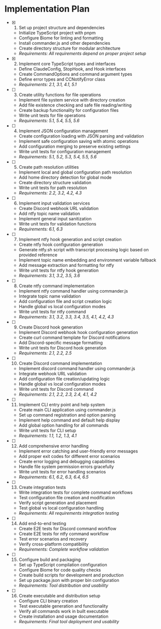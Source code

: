 # Implementation Plan

- [x] 1. Set up project structure and dependencies
  - Initialize TypeScript project with pnpm
  - Configure Biome for linting and formatting
  - Install commander.js and other dependencies
  - Create directory structure for modular architecture
  - _Requirements: All requirements depend on proper project setup_

- [x] 2. Implement core TypeScript types and interfaces
  - Define ClaudeConfig, StopHook, and Hook interfaces
  - Create CommandOptions and command argument types
  - Define error types and CCNotifyError class
  - _Requirements: 2.1, 3.1, 4.1, 5.1_

- [ ] 3. Create utility functions for file operations
  - Implement file system service with directory creation
  - Add file existence checking and safe file reading/writing
  - Create backup functionality for configuration files
  - Write unit tests for file operations
  - _Requirements: 5.1, 5.4, 5.5, 5.6_

- [ ] 4. Implement JSON configuration management
  - Create configuration loading with JSON parsing and validation
  - Implement safe configuration saving with atomic operations
  - Add configuration merging to preserve existing settings
  - Write unit tests for configuration management
  - _Requirements: 5.1, 5.2, 5.3, 5.4, 5.5, 5.6_

- [ ] 5. Create path resolution utilities
  - Implement local and global configuration path resolution
  - Add home directory detection for global mode
  - Create directory structure validation
  - Write unit tests for path resolution
  - _Requirements: 2.2, 3.2, 4.2, 4.3_

- [ ] 6. Implement input validation services
  - Create Discord webhook URL validation
  - Add ntfy topic name validation
  - Implement general input sanitization
  - Write unit tests for validation functions
  - _Requirements: 6.1, 6.3_

- [ ] 7. Implement ntfy hook generation and script creation
  - Create ntfy hook configuration generation
  - Generate ntfy.sh script with transcript processing logic based on provided reference
  - Implement topic name embedding and environment variable fallback
  - Add message extraction and formatting for ntfy
  - Write unit tests for ntfy hook generation
  - _Requirements: 3.1, 3.2, 3.5, 3.6_

- [ ] 8. Create ntfy command implementation
  - Implement ntfy command handler using commander.js
  - Integrate topic name validation
  - Add configuration file and script creation logic
  - Handle global vs local configuration modes
  - Write unit tests for ntfy command
  - _Requirements: 3.1, 3.2, 3.3, 3.4, 3.5, 4.1, 4.2, 4.3_

- [ ] 9. Create Discord hook generation
  - Implement Discord webhook hook configuration generation
  - Create curl command template for Discord notifications
  - Add Discord-specific message formatting
  - Write unit tests for Discord hook generation
  - _Requirements: 2.1, 2.2, 2.5_

- [ ] 10. Create Discord command implementation
  - Implement discord command handler using commander.js
  - Integrate webhook URL validation
  - Add configuration file creation/updating logic
  - Handle global vs local configuration modes
  - Write unit tests for Discord command
  - _Requirements: 2.1, 2.2, 2.3, 2.4, 4.1, 4.2_

- [ ] 11. Implement CLI entry point and help system
  - Create main CLI application using commander.js
  - Set up command registration and option parsing
  - Implement help command and default help display
  - Add global option handling for all commands
  - Write unit tests for CLI setup
  - _Requirements: 1.1, 1.2, 1.3, 4.1_

- [ ] 12. Add comprehensive error handling
  - Implement error catching and user-friendly error messages
  - Add proper exit codes for different error scenarios
  - Create error logging and debugging capabilities
  - Handle file system permission errors gracefully
  - Write unit tests for error handling scenarios
  - _Requirements: 6.1, 6.2, 6.3, 6.4, 6.5_

- [ ] 13. Create integration tests
  - Write integration tests for complete command workflows
  - Test configuration file creation and modification
  - Verify script generation and placement
  - Test global vs local configuration handling
  - _Requirements: All requirements integration testing_

- [ ] 14. Add end-to-end testing
  - Create E2E tests for Discord command workflow
  - Create E2E tests for ntfy command workflow
  - Test error scenarios and recovery
  - Verify cross-platform compatibility
  - _Requirements: Complete workflow validation_

- [ ] 15. Configure build and packaging
  - Set up TypeScript compilation configuration
  - Configure Biome for code quality checks
  - Create build scripts for development and production
  - Set up package.json with proper bin configuration
  - _Requirements: Tool distribution and usability_

- [ ] 16. Create executable and distribution setup
  - Configure CLI binary creation
  - Test executable generation and functionality
  - Verify all commands work in built executable
  - Create installation and usage documentation
  - _Requirements: Final tool deployment and usability_
